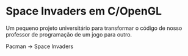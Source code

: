 # Space Invaders em C/OpenGL

Um pequeno projeto universitário para transformar o código de nosso professor de programação de um jogo para outro. 

Pacman -> Space Invaders
